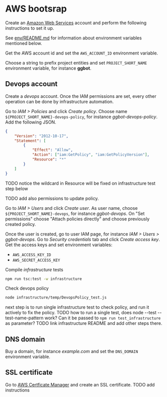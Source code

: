 # AWS bootsrap

Create an [Amazon Web Services](https://aws.amazon.com) account and perform the following instructions to set it up.

See [env/README.md](../env/README.md) for information about environment variables mentioned below.

Get the AWS account id and set the `AWS_ACCOUNT_ID` environment variable.

Choose a string to prefix project entities and set `PROJECT_SHORT_NAME` environment variable, for instance **ggbot**.

## Devops account

Create a _devops_ account. Once the IAM permissions are set, every other operation can be done by infrastructure automation.

Go to _IAM > Policies_ and click _Create policy_.
Choose name `${PROJECT_SHORT_NAME}-devops-policy`, for instance _ggbot-devops-policy_.
Add the following JSON.

```json
{
	"Version": "2012-10-17",
	"Statement": [
		{
			"Effect": "Allow",
			"Action": ["iam:GetPolicy", "iam:GetPolicyVersion"],
			"Resource": "*"
		}
	]
}
```

TODO notice the wildcard in Resource will be fixed on infrastructure test step below

TODO add also permissions to update policy.

Go to _IAM > Users_ and click _Create user_.
As user name, choose `${PROJECT_SHORT_NAME}-devops`, for instance _ggbot-devops_.
On "Set permissions" choose "Attach policies directly" and choose previously created policy.

Once the user is created, go to user IAM page, for instance _IAM > Users > ggbot-devops_. Go to _Security credentials_ tab and click _Create access key_.
Get the access keys and set environment variables:

-   `AWS_ACCESS_KEY_ID`
-   `AWS_SECRET_ACCESS_KEY`

Compile _infrastructure_ tests

```sh
npm run tsc:test -w infrastructure
```

Check devops policy

```sh
node infrastructure/temp/DevopsPolicy_test.js
```

next step is to run single infrastructure test to check policy, and run it actively to fix the policy.
TODO how to run a single test, does node --test --test-name-pattern work? Can it be passed to `npm run test_infrastructure` as parameter?
TODO link infrastructure README and add other steps there.

## DNS domain

Buy a domain, for instance _example.com_ and set the `DNS_DOMAIN` environment variable.

## SSL certificate

Go to [AWS Certficate Manager](https://aws.amazon.com/certificate-manager/) and create an SSL certificate.
TODO add instructions
